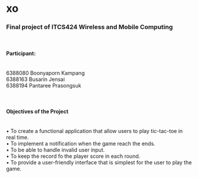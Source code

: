 # xo
<h3>Final project of ITCS424 Wireless and Mobile Computing</h3>
</br>
<h4>Participant:</h4> </br>
6388080 Boonyaporn Kampang </br>
6388163 Busarin Jensai</br>
6388194 Pantaree Prasongsuk</br>
</br></br>
<h4>Objectives of the Project</h4></br>
•	To create a functional application that allow users to play tic-tac-toe in real time.</br>
•	To implement a notification when the game reach the ends.</br>
•	To be able to handle invalid user input.</br>
•	To keep the record fo the player score in each round.</br>
•	To provide a user-friendly interface that is simplest for the user to play the game.</br>
</br>
